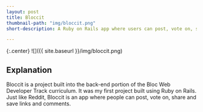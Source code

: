```yaml
---
layout: post
title: Bloccit
thumbnail-path: "img/bloccit.png"
short-description: A Ruby on Rails app where users can post, vote on, share and save links and comments.

---
```


{:.center}
![]({{ site.baseurl }}/img/bloccit.png)

## Explanation

Bloccit is a project built into the back-end portion of the Bloc Web Developer Track curriculum. It was my first project built using Ruby on Rails. Just like Reddit, Bloccit is an app where people can post, vote on, share and save links and comments.
